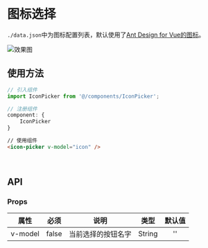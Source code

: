# 图标选择
`./data.json`中为图标配置列表，默认使用了[Ant Design for Vue的图标](https://www.antdv.com/components/icon-cn/)。

![效果图](https://gitee.com/letwrong/Picture/raw/master/20201217164946.png)
## 使用方法
```js
// 引入组件
import IconPicker from '@/components/IconPicker';
```
```js
// 注册组件
component: {
    IconPicker
}
```
```html
// 使用组件
<icon-picker v-model="icon" />
```
<br />

## API
### Props

属性|必须|说明|类型|默认值
:---:|:---:|:---:|:---:|:---:
v-model|false|当前选择的按钮名字|String|''
